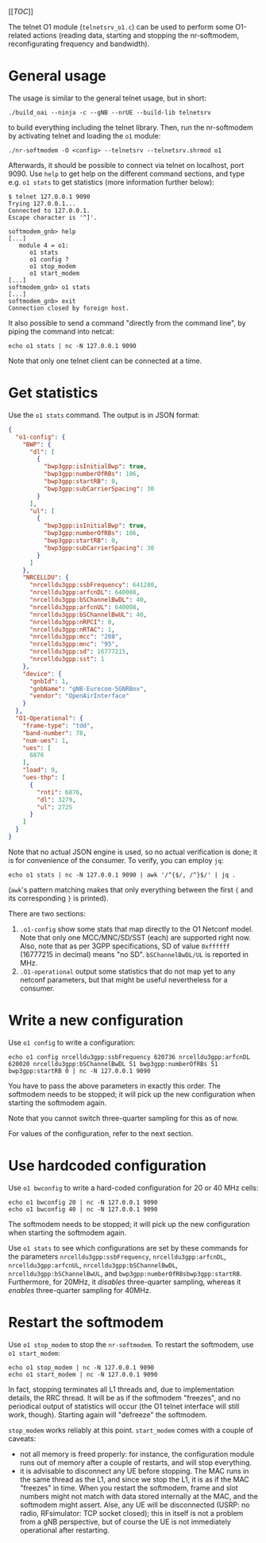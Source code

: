 [[_TOC_]]

The telnet O1 module (`telnetsrv_o1.c`) can be used to perform some O1-related
actions (reading data, starting and stopping the nr-softmodem, reconfigurating
frequency and bandwidth).

# General usage

The usage is similar to the general telnet usage, but in short:
```
./build_oai --ninja -c --gNB --nrUE --build-lib telnetsrv
```
to build everything including the telnet library.  Then, run the nr-softmodem
by activating telnet and loading the `o1` module:
```
./nr-softmodem -O <config> --telnetsrv --telnetsrv.shrmod o1
```

Afterwards, it should be possible to connect via telnet on localhost, port
9090. Use `help` to get help on the different command sections, and type e.g.
`o1 stats` to get statistics (more information further below):

```
$ telnet 127.0.0.1 9090
Trying 127.0.0.1...
Connected to 127.0.0.1.
Escape character is '^]'.

softmodem_gnb> help
[...]
   module 4 = o1:
      o1 stats
      o1 config ?
      o1 stop_modem
      o1 start_modem
[...]
softmodem_gnb> o1 stats
[...]
softmodem_gnb> exit
Connection closed by foreign host.
```

It also possible to send a command "directly from the command line", by piping
the command into netcat:
```
echo o1 stats | nc -N 127.0.0.1 9090
```

Note that only one telnet client can be connected at a time.

# Get statistics

Use the `o1 stats` command. The output is in JSON format:
```json
{
  "o1-config": {
    "BWP": {
      "dl": [
        {
          "bwp3gpp:isInitialBwp": true,
          "bwp3gpp:numberOfRBs": 106,
          "bwp3gpp:startRB": 0,
          "bwp3gpp:subCarrierSpacing": 30
        }
      ],
      "ul": [
        {
          "bwp3gpp:isInitialBwp": true,
          "bwp3gpp:numberOfRBs": 106,
          "bwp3gpp:startRB": 0,
          "bwp3gpp:subCarrierSpacing": 30
        }
      ]
    },
    "NRCELLDU": {
      "nrcelldu3gpp:ssbFrequency": 641280,
      "nrcelldu3gpp:arfcnDL": 640008,
      "nrcelldu3gpp:bSChannelBwDL": 40,
      "nrcelldu3gpp:arfcnUL": 640008,
      "nrcelldu3gpp:bSChannelBwUL": 40,
      "nrcelldu3gpp:nRPCI": 0,
      "nrcelldu3gpp:nRTAC": 1,
      "nrcelldu3gpp:mcc": "208",
      "nrcelldu3gpp:mnc": "95",
      "nrcelldu3gpp:sd": 16777215,
      "nrcelldu3gpp:sst": 1
    },
    "device": {
      "gnbId": 1,
      "gnbName": "gNB-Eurecom-5GNRBox",
      "vendor": "OpenAirInterface"
    }
  },
  "O1-Operational": {
    "frame-type": "tdd",
    "band-number": 78,
    "num-ues": 1,
    "ues": [
      6876
    ],
    "load": 9,
    "ues-thp": [
      {
        "rnti": 6876,
        "dl": 3279,
        "ul": 2725
      }
    ]
  }
}
```

Note that no actual JSON engine is used, so no actual verification is done; it
is for convenience of the consumer. To verify, you can employ `jq`:
```
echo o1 stats | nc -N 127.0.0.1 9090 | awk '/^{$/, /^}$/' | jq .
```
(`awk`'s pattern matching makes that only everything between the first `{` and
its corresponding `}` is printed).

There are two sections:
1. `.o1-config` show some stats that map directly to the O1 Netconf model. Note
   that only one MCC/MNC/SD/SST (each) are supported right now. Also, note that
   as per 3GPP specifications, SD of value `0xffffff` (16777215 in decimal)
   means "no SD". `bSChannelBwDL/UL` is reported in MHz.
2. `.O1-operational` output some statistics that do not map yet to any netconf
   parameters, but that might be useful nevertheless for a consumer.

# Write a new configuration

Use `o1 config` to write a configuration:
```
echo o1 config nrcelldu3gpp:ssbFrequency 620736 nrcelldu3gpp:arfcnDL 620020 nrcelldu3gpp:bSChannelBwDL 51 bwp3gpp:numberOfRBs 51 bwp3gpp:startRB 0 | nc -N 127.0.0.1 9090
```
You have to pass the above parameters in exactly this order. The softmodem
needs to be stopped; it will pick up the new configuration when starting the
softmodem again.

Note that you cannot switch three-quarter sampling for this as of now.

For values of the configuration, refer to the next section.

# Use hardcoded configuration

Use `o1 bwconfig` to write a hard-coded configuration for 20 or 40 MHz cells:
```
echo o1 bwconfig 20 | nc -N 127.0.0.1 9090
echo o1 bwconfig 40 | nc -N 127.0.0.1 9090
```

The softmodem needs to be stopped; it will pick up the new configuration when
starting the softmodem again.

Use `o1 stats` to see which configurations are set by these commands for the
parameters `nrcelldu3gpp:ssbFrequency`, `nrcelldu3gpp:arfcnDL`,
`nrcelldu3gpp:arfcnUL`, `nrcelldu3gpp:bSChannelBwDL`,
`nrcelldu3gpp:bSChannelBwUL`, and `bwp3gpp:numberOfRBsbwp3gpp:startRB`.
Furthermore, for 20MHz, it *disables* three-quarter sampling, whereas it
*enables* three-quarter sampling for 40MHz.

# Restart the softmodem

Use `o1 stop_modem` to stop the `nr-softmodem`. To restart the softmodem, use
`o1 start_modem`:
```
echo o1 stop_modem | nc -N 127.0.0.1 9090
echo o1 start_modem | nc -N 127.0.0.1 9090
```

In fact, stopping terminates all L1 threads and, due to implementation details,
the RRC thread. It will be as if the softmodem "freezes", and no periodical
output of statistics will occur (the O1 telnet interface will still work,
though). Starting again will "defreeze" the softmodem.

`stop_modem` works reliably at this point. `start_modem` comes with a couple of
caveats:
* not all memory is freed properly: for instance, the configuration module runs
  out of memory after a couple of restarts, and will stop everything.
* it is advisable to disconnect any UE before stopping. The MAC runs in the
  same thread as the L1, and since we stop the L1, it is as if the MAC
  "freezes" in time. When you restart the softmodem, frame and slot numbers
  might not match with data stored internally at the MAC, and the softmodem
  might assert. Alse, any UE will be disconnected (USRP: no radio, RFsimulator:
  TCP socket closed); this in itself is not a problem from a gNB perspective,
  but of course the UE is not immediately operational after restarting. 
